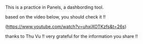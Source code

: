 This is a practice in Panels, a dashbording tool.

based on the video below, you should check it !! 

(https://www.youtube.com/watch?v=uhxiXOTKzfs&t=26s)

thanks to Thu Vu !! very grateful for the information you share !! 